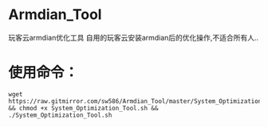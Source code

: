 # Armdian_Tool
玩客云armdian优化工具
自用的玩客云安装armdian后的优化操作,不适合所有人..

# 使用命令：
```
wget https://raw.gitmirror.com/sw586/Armdian_Tool/master/System_Optimization_Tool.sh && chmod +x System_Optimization_Tool.sh && ./System_Optimization_Tool.sh
```